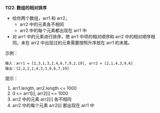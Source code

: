 **1122. 数组的相对排序**
- 给你两个数组，arr1 和 arr2，
    - arr2 中的元素各不相同
    - arr2 中的每个元素都出现在 arr1 中
- 对 arr1 中的元素进行排序，使 arr1 中项的相对顺序和 arr2 中的相对顺序相同。未在 arr2 中出现过的元素需要按照升序放在 arr1 的末尾。

示例：
```
输入：arr1 = [2,3,1,3,2,4,6,7,9,2,19], arr2 = [2,1,4,3,9,6]
输出：[2,2,2,1,4,3,3,9,6,7,19]
```

提示：
1. arr1.length, arr2.length <= 1000
2. 0 <= arr1[i], arr2[i] <= 1000
3. arr2 中的元素 arr2[i] 各不相同
4. arr2 中的每个元素 arr2[i] 都出现在 arr1 中